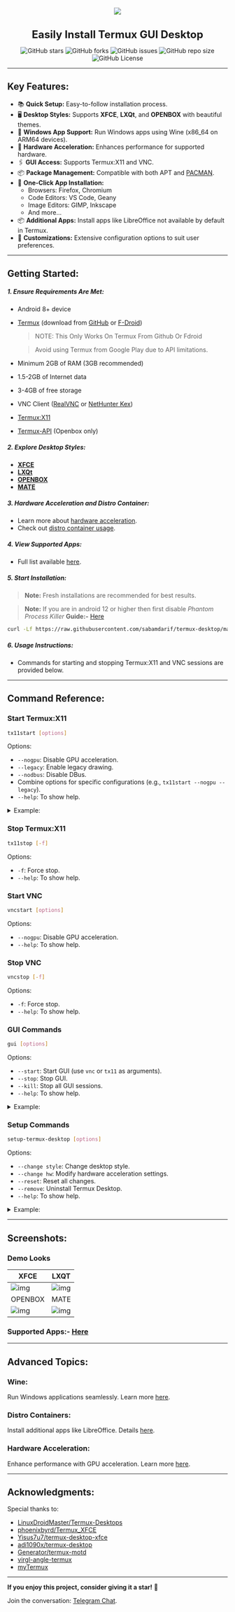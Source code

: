 <br>
<center><img src="images/xfce/look_1/desktop.png"></center>
<br>

<p align="center"><b style="font-size: x-large">Easily Install Termux GUI Desktop</b></p>

<div align="center">

![GitHub stars](https://img.shields.io/github/stars/sabamdarif/termux-desktop?style=for-the-badge) ![GitHub forks](https://img.shields.io/github/forks/sabamdarif/termux-desktop?color=teal&style=for-the-badge) ![GitHub issues](https://img.shields.io/github/issues/sabamdarif/termux-desktop?color=violet&style=for-the-badge) ![GitHub repo size](https://img.shields.io/github/repo-size/sabamdarif/termux-desktop?style=for-the-badge) ![GitHub License](https://img.shields.io/github/license/sabamdarif/termux-desktop?style=for-the-badge)

</div>

---

## Key Features:

- :books: **Quick Setup:** Easy-to-follow installation process.
- :desktop_computer: **Desktop Styles:** Supports **XFCE**, **LXQt**, and **OPENBOX** with beautiful themes.
- :wine_glass: **Windows App Support:** Run Windows apps using Wine (x86_64 on ARM64 devices).
- :mechanical_arm: **Hardware Acceleration:** Enhances performance for supported hardware.
- :paperclips: **GUI Access:** Supports Termux:X11 and VNC.
- :package: **Package Management:** Compatible with both APT and [PACMAN](https://youtu.be/ditNvG5Nxj0).
- :jigsaw: **One-Click App Installation:**
  - Browsers: Firefox, Chromium
  - Code Editors: VS Code, Geany
  - Image Editors: GIMP, Inkscape
  - And more...
- :package: **Additional Apps:** Install apps like LibreOffice not available by default in Termux.
- :art: **Customizations:** Extensive configuration options to suit user preferences.

---

## Getting Started:

##### 1. Ensure Requirements Are Met:
   - Android 8+ device
   - [Termux](https://termux.dev/en/) (download from [GitHub](https://github.com/termux/termux-app/releases) or [F-Droid](https://f-droid.org/en/packages/com.termux/))
      >NOTE: This Only Works On Termux From Github Or Fdroid

     > Avoid using Termux from Google Play due to API limitations.
   - Minimum 2GB of RAM (3GB recommended)
   - 1.5-2GB of Internet data
   - 3-4GB of free storage
   - VNC Client ([RealVNC](https://play.google.com/store/apps/details?id=com.realvnc.viewer.android) or [NetHunter Kex](https://store.nethunter.com/en/packages/com.offsec.nethunter.kex/))
   - [Termux:X11](https://github.com/termux/termux-x11/releases)
   - [Termux-API](https://github.com/termux/termux-api/releases) (Openbox only)

##### 2. Explore Desktop Styles:
   - **[XFCE](xfce_styles.md)**
   - **[LXQt](lxqt_styles.md)**
   - **[OPENBOX](openbox_styles.md)**
   - **[MATE](mate_styles.md)**

##### 3. Hardware Acceleration and Distro Container:
   - Learn more about [hardware acceleration](hw-acceleration.md).
   - Check out [distro container usage](proot-caontainer.md).

##### 4. View Supported Apps:
   - Full list available [here](applist.md).

##### 5. Start Installation:

> **Note:** Fresh installations are recommended for best results.

> **Note:** If you are in android 12 or higher then first disable *Phantom Process Killer*
   **Guide:-** [Here](https://github.com/atamshkai/Phantom-Process-Killer)
   ```bash
   curl -Lf https://raw.githubusercontent.com/sabamdarif/termux-desktop/main/setup-termux-desktop -o setup-termux-desktop && chmod +x setup-termux-desktop && ./setup-termux-desktop
   ```

##### 6. Usage Instructions:
   - Commands for starting and stopping Termux:X11 and VNC sessions are provided below.

---

## Command Reference:

### Start Termux:X11
```bash
tx11start [options]
```
Options:
- `--nogpu`: Disable GPU acceleration.
- `--legacy`: Enable legacy drawing.
- `--nodbus`: Disable DBus.
- Combine options for specific configurations (e.g., `tx11start --nogpu --legacy`).
- `--help`: To show help.

<details>
<summary>Example:</summary>

- `tx11start` *to star Termux:11 with gpu acceleration*
- `tx11start --nogpu` *to star Termux:11 without gpu acceleration*
- `tx11start --nogpu --legacy` *to star Termux:11 without gpu acceleration and _-legacy-drawing_*
- `tx11start --nodbus` *to star Termux:11 without dbus*
- `tx11start --nodbus --nogpu` *to star Termux:11 without gpu acceleration and dbus*
- `tx11start --nodbus --nogpu --legacy` *to star Termux:11 without gpu acceleration and dbus and with _-legacy-drawing_*
- `tx11start --nodbus --legacy` *to star Termux:11 without dbus and use _-legacy-drawing_ (nodbus and gpu)*
- `tx11start --legacy` *to star Termux:11 with _-legacy-drawing_ (with dbus and gpu)*
- `tx11start --debug --OTHER-PARAMETERS` *To see log of that commmand*
  >tx11start --debug --nogpu *To See tx11start --nogpu's log*

</details>

### Stop Termux:X11
```bash
tx11stop [-f]
```
Options:
- `-f`: Force stop.
- `--help`: To show help.

### Start VNC
```bash
vncstart [options]
```
Options:
- `--nogpu`: Disable GPU acceleration.
- `--help`: To show help.

### Stop VNC
```bash
vncstop [-f]
```
Options:
- `-f`: Force stop.
- `--help`: To show help.

### GUI Commands
```bash
gui [options]
```
Options:
- `--start`: Start GUI (use `vnc` or `tx11` as arguments).
- `--stop`: Stop GUI.
- `--kill`: Stop all GUI sessions.
- `--help`: To show help.

<details>
<summary>Example:</summary>

##### If you select only one of them to access gui
- `gui --start / gui -l` *to start Termux gui*
- `gui --stop / gui -s` *to stop gui*

##### If you select both for gui access
- `gui -l / --start` `vnc` *to start VNC*
- `gui -l / --start` `tx11` *to start Termux:X11*
- `gui -s / --stop` `vnc` *to stop VNC*
- `gui -s / --stop` `tx11` *to stop Termux:X11*
- `gui -k / --kill / -kill` *to kill both vncserver and Termux:x11 At Once*

</details>

### Setup Commands
```bash
setup-termux-desktop [options]
```
Options:
- `--change style`: Change desktop style.
- `--change hw`: Modify hardware acceleration settings.
- `--reset`: Reset all changes.
- `--remove`: Uninstall Termux Desktop.
- `--help`: To show help.

<details>
<summary>Example:</summary>

- `setup-termux-desktop --change style` *To Change Desktop Style*
- `setup-termux-desktop --change hw` *To Change Hardware Acceleration Method*
- `setup-termux-desktop --change pd` *To Change Installed Proot-Distro*
- `setup-termux-desktop --change autostart` *To change autostart behaviour*
- `setup-termux-desktop --change display` *To change termux:x11 display port*
<br>

- `setup-termux-desktop --reinstall icons / themes /config` *To Reinstall Icons / Themes / Config*
- `setup-termux-desktop --reinstall icons,themes,..etc` *To Reinstall Them At Once*
<br>

- `setup-termux-desktop --reset` *To Reset All Changes Made By This Script Without Uninstalling The Packages*
<br>

- `setup-termux-desktop --remove / -r` *To Remove Termux Desktop*
<br>

- `setup-termux-desktop --debug` **(At The Start)** *To generate a log file for any of the above command*

  - `setup-termux-desktop --debug --install` *To create a log of whole installation process*

</details>

---

## Screenshots:

### Demo Looks

|XFCE|LXQT|
|--|--|
|![img](images/xfce/look_1/look.png)|![img](images/lxqt/look_2/start-menu.png)|
|OPENBOX|MATE|
|![img](images/openbox/look_1/desktop.png)|![img](images/mate/look_1/desktop.png)|

### Supported Apps:- [Here](applist.md)
---

## Advanced Topics:

### Wine:
Run Windows applications seamlessly. Learn more [here](https://github.com/sabamdarif/termux-desktop/blob/main/wine.md#wine_glasslearn-about-wine).

### Distro Containers:
Install additional apps like LibreOffice. Details [here](proot-caontainer.md).

### Hardware Acceleration:
Enhance performance with GPU acceleration. Learn more [here](hw-acceleration.md).

---

## Acknowledgments:
Special thanks to:
- [LinuxDroidMaster/Termux-Desktops](https://github.com/LinuxDroidMaster/Termux-Desktops)
- [phoenixbyrd/Termux_XFCE](https://github.com/phoenixbyrd/Termux_XFCE)
- [Yisus7u7/termux-desktop-xfce](https://github.com/Yisus7u7/termux-desktop-xfce)
- [adi1090x/termux-desktop](https://github.com/adi1090x/termux-desktop)
- [Generator/termux-motd](https://github.com/Generator/termux-motd)
- [virgl-angle-termux](https://github.com/ar37-rs/virgl-angle-termux)
- [myTermux](https://github.com/mayTermux/myTermux)
---

**If you enjoy this project, consider giving it a star!** :star2:

Join the conversation: [Telegram Chat](https://t.me/hello_android_0).